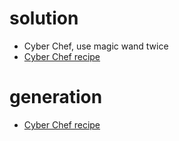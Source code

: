 # solution
- Cyber Chef, use magic wand twice
- [Cyber Chef recipe](https://gchq.github.io/CyberChef/#recipe=PEM_to_Hex()From_Hex('None')&input=LS0tLS1CRUdJTiBGTEFHLS0tLS0NCmFHVXlNREkwZTJobGVDMWhMV1JsWTJsdFlXeDkNCi0tLS0tRU5EIEZMQUctLS0tLQ0)

# generation
- [Cyber Chef recipe](https://gchq.github.io/CyberChef/#recipe=To_Hex('Space',0)Hex_to_PEM('CERTIFICATE')Find_/_Replace(%7B'option':'Regex','string':'CERTIFICATE'%7D,'FLAG',true,false,true,false)&input=aGUyMDI0e2hleC1hLWRlY2ltYWx9)